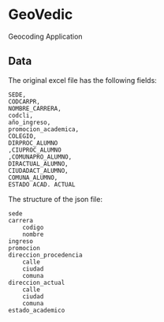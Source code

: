 # GeoVedic

Geocoding Application

## Data

The original excel file has the following fields:

    SEDE,
    CODCARPR,
    NOMBRE_CARRERA,
    codcli,
    año_ingreso,
    promocion_academica,
    COLEGIO,
    DIRPROC_ALUMNO
    ,CIUPROC_ALUMNO
    ,COMUNAPRO_ALUMNO,
    DIRACTUAL_ALUMNO,
    CIUDADACT_ALUMNO,
    COMUNA_ALUMNO,
    ESTADO ACAD. ACTUAL

The structure of the json file:

    sede
    carrera
        codigo
        nombre
    ingreso
    promocion
    direccion_procedencia
        calle
        ciudad
        comuna
    direccion_actual
        calle
        ciudad
        comuna
    estado_academico
